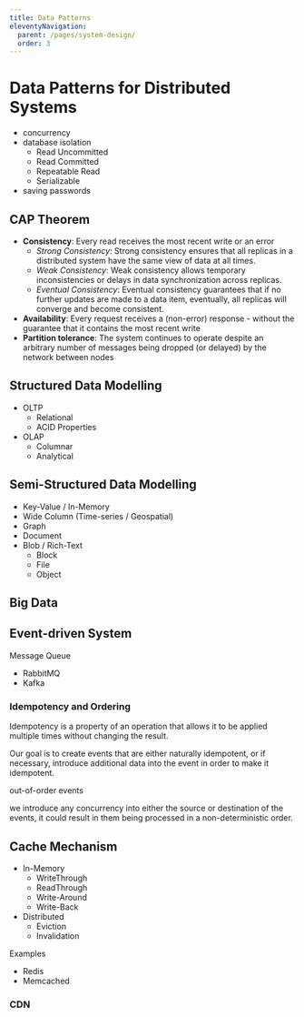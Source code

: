 ```yaml
---
title: Data Patterns
eleventyNavigation:
  parent: /pages/system-design/
  order: 3
---
```


# Data Patterns for Distributed Systems

- concurrency
- database isolation
  - Read Uncommitted
  - Read Committed
  - Repeatable Read
  - Serializable
- saving passwords

## CAP Theorem

- **Consistency**: Every read receives the most recent write or an error
  - _Strong Consistency_: Strong consistency ensures that all replicas in a distributed system have the same view of data at all times.
  - _Weak Consistency_: Weak consistency allows temporary inconsistencies or delays in data synchronization across replicas.
  - _Eventual Consistency_: Eventual consistency guarantees that if no further updates are made to a data item, eventually, all replicas will converge and become consistent.
- **Availability**: Every request receives a (non-error) response - without the guarantee that it contains the most recent write
- **Partition tolerance**: The system continues to operate despite an arbitrary number of messages being dropped (or delayed) by the network between nodes

## Structured Data Modelling

- OLTP
  - Relational
  - ACID Properties
- OLAP
  - Columnar
  - Analytical

## Semi-Structured Data Modelling

- Key-Value / In-Memory
- Wide Column (Time-series / Geospatial)
- Graph
- Document
- Blob / Rich-Text
  - Block
  - File
  - Object

## Big Data

## Event-driven System

Message Queue

- RabbitMQ
- Kafka

### Idempotency and Ordering

Idempotency is a property of an operation that allows it to be applied multiple times without changing the result.

Our goal is to create events that are either naturally idempotent, or if necessary, introduce additional data into the event in order to make it idempotent.

out-of-order events

we introduce any concurrency into either the source or destination of the events, it could result in them being processed in a non-deterministic order.

## Cache Mechanism

- In-Memory
  - WriteThrough
  - ReadThrough
  - Write-Around
  - Write-Back
- Distributed
  - Eviction
  - Invalidation

Examples

- Redis
- Memcached

### CDN
